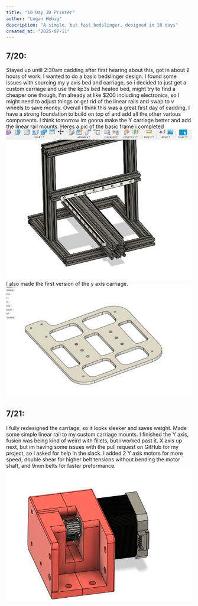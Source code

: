 ```yaml
---
title: "10 Day 3D Printer"
author: "Logan Hebig"
description: "A simple, but fast bedslinger, designed in 10 days"
created_at: "2025-07-11"
---
```


## 7/20:
Stayed up until 2:30am cadding after first hearing about this, got in about 2 hours of work. I wanted to do a basic bedslinger design. I found some issues with sourcing my y axis bed and carriage, so i decided to just get a custom carriage and use the kp3s bed heated bed, might try to find a cheaper one though, I'm already at like $200 including electronics, so I might need to adjust things or get rid of the linear rails and swap to v wheels to save money. Overall i think this was a great first day of cadding, I have a strong foundation to build on top of and add all the other various components. I think tomorrow im gonna make the Y carriage better and add the linear rail mounts. Heres a pic of the basic frame i completed ![Basic 3D printer frame with linear rails](https://github.com/Logan13603/10-day-3D-printer/blob/main/gallery/June%2020th/Screenshot%202025-07-21%20013005.png) I also made the first version of the y axis carriage. ![Y Axis Bed Carriage](https://github.com/Logan13603/10-day-3D-printer/blob/main/gallery/June%2020th/Screenshot%202025-07-21%20021331.png)


## 7/21:
I fully redesigned the carriage, so it looks sleeker and saves weight. Made some simple linear rail to my custom carriage mounts. I finished the Y axis, fusion was being kind of weird with fillets, but i worked past it. X axis up next, but im having some issues with the pull request on GitHub for my project, so I asked for help in the slack. I added 2 Y axis motors for more speed, double shear for higher belt tensions without bending the motor shaft, and 9mm belts for faster preformance. ![Motor Mount](https://github.com/Logan13603/10-day-3D-printer/blob/main/gallery/June%2021st/motor%20mount.png)
